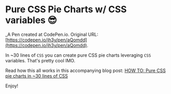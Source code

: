 # Pure CSS Pie Charts w/ CSS variables 😎
 _A Pen created at CodePen.io. Original URL: [https://codepen.io/jh3y/pen/aQomdd](https://codepen.io/jh3y/pen/aQomdd).

 In ~30 lines of `CSS` you can create pure CSS pie charts leveraging `CSS` variables. That's pretty cool IMO.

Read how this all works in this accompanying blog post: [HOW TO: Pure CSS pie charts in ~30 lines of CSS](https://medium.com/@jh3y/how-to-pure-css-pie-charts-w-css-variables-38287aea161e)

Enjoy! 